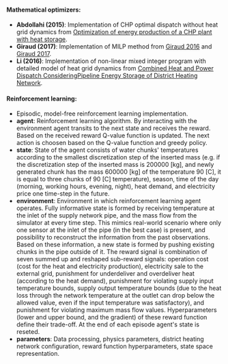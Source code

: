 #### Mathematical optimizers:
   - **Abdollahi (2015)**: Implementation of CHP optimal dispatch without heat grid dynamics from                                                                            [Optimization of energy production of a CHP plant with heat storage](https://ieeexplore-ieee-org.tudelft.idm.oclc.org/stamp/stamp.jsp?arnumber=7018636).
   - **Giraud (2017)**: Implementation of MILP method from [Giraud 2016](https://hal.archives-ouvertes.fr/tel-01687562/) and [Giraud 2017](https://www.researchgate.net/profile/R-Baviere-2/publication/315692284_Optimal_Control_of_District_Heating_Systems_using_Dynamic_Simulation_and_Mixed_Integer_Linear_Programming/links/58dbe18992851c611d0d2f7d/Optimal-Control-of-District-Heating-Systems-using-Dynamic-Simulation-and-Mixed-Integer-Linear-Programming.pdf).
   - **Li (2016)**: Implementation of non-linear mixed integer program with detailed model of heat grid dynamics from [Combined Heat and Power Dispatch ConsideringPipeline Energy Storage of District Heating Network](https://ieeexplore-ieee-org.tudelft.idm.oclc.org/document/7243359).
#### Reinforcement learning:
- Episodic, model-free reinforcement learning implementation. 
- **agent**: Reinforcement learning algorithm. By interacting with the environment agent transits to the next state and receives the reward. Based on the received reward Q-value function is updated. The next action is choosen based on the Q-value function and greedy policy.
- **state**: State of the agent consists of water chunks' temperatures according to the smallest discretization step of the inserted mass (e.g. if the discretization step of the inserted mass is 200000 [kg], and newly generated chunk has the mass 600000 [kg] of the temperature 90 [C], it is equal to three chunks of 90 [C] temperature), season, time of the day (morning, working hours, evening, night), heat demand, and electricity price one time-step in the future.
- **environment**: Environment in which reinforcement learning agent operates. Fully informative state is formed by receiving temperature at the inlet of the supply network pipe, and the mass flow from the simulator at every time step. This mimics real-world scenario where only one sensor at the inlet of the pipe (in the best case) is present, and possibility to reconstruct the information from the past observations. Based on these information, a new state is formed by pushing existing chunks in the pipe outside of it. The reward signal is combination of seven summed up and reshaped sub-reward signals: operation cost (cost for the heat and electricity production), electricity sale to the external grid, punishment for underdeliver and overdeliver heat (according to the heat demand), punishment for violating supply input temperature bounds, supply output temperature bounds (due to the heat loss through the network temperature at the outlet can drop below the allowed value, even if the input temperature was satisfactory), and punishment for violating maximum mass flow values. Hyperparameters (lower and upper bound, and the gradient) of these reward function define their trade-off. At the end of each episode agent's state is reseted.
- **parameters**: Data processing, physics parameters, district heating network configuration, reward function hyperparameters, state space representation.
